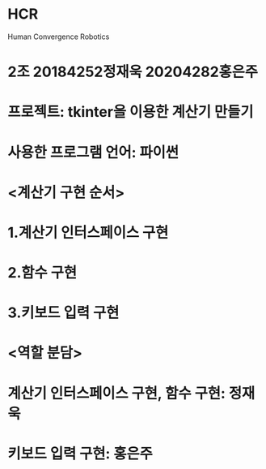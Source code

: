 # HCR
Human Convergence Robotics
# 2조 20184252정재욱 20204282홍은주

# 프로젝트: tkinter을 이용한 계산기 만들기

# 사용한 프로그램 언어: 파이썬

# <계산기 구현 순서>
# 1.계산기 인터스페이스 구현
# 2.함수 구현
# 3.키보드 입력 구현

# <역할 분담>
# 계산기 인터스페이스 구현, 함수 구현: 정재욱
# 키보드 입력 구현: 홍은주
